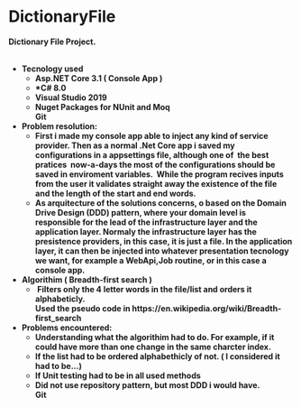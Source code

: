 # DictionaryFile

<strong>Dictionary File Project.<strong>
</br></br>
<ul>
	<li>
		<strong>Tecnology used</strong>
		<ul>
		  <li>
			Asp.NET Core 3.1 ( Console App )
		  </li>
		  <li>
			*C# 8.0
		  </li>
		  <li>
			Visual Studio 2019
		  </li>
		  <li>
			Nuget Packages for NUnit and Moq
		  </li>
			Git	
		  </li>
	  </ul>
	</li>
	<li>
		<strong>Problem resolution:</strong></br>
		<ul>
		  <li>
			First i made my console app able to inject any kind of service provider. Then as a normal .Net Core app i saved my configurations in a appsettings file, although one of     &nbsp;the best   pratices
  &nbsp;now-a-days the most of the configurations should be saved in enviroment variables.
  &nbsp;While the program recives inputs from the user it validates straight away the existence of the file and the length of the start and end words.
		  </li>
		  <li>
			As arquitecture of the solutions concerns, o based on the Domain Drive Design (DDD) pattern, where your domain level is responsible 
			for the lead of the infrastructure layer and the application layer. Normaly the infrastructure layer has the presistence providers,
			in this case, it is just a file.
			In the application layer, it can then be injected into whatever presentation tecnology we want, for example a WebApi,Job routine,
			or in this case a console app.
		  </li>
	  </ul>
	</li>
	<li>
		<strong>Algorithim ( Breadth-first search )</strong>
		<ul>
		  <li>
			&nbsp;Filters only the 4 letter words in the file/list and orders it alphabeticly.</br> 
			Used the pseudo code in https://en.wikipedia.org/wiki/Breadth-first_search
		  </li>		  
	  </ul>
	</li>
	<li>	
	<strong>Problems encountered:</strong></br>		
		<ul>
		  <li>
			Understanding what the algorithim had to do. For example, if it could have more than one change in the same charcter index.
		  </li>
		  <li>
			If the list had to be ordered alphabethicly of not. ( I considered it had to be...)
		  </li>
		  <li>
			If Unit testing had to be in all used methods
		  </li>
		  <li>
			Did not use repository pattern, but most DDD i would have.
		  </li>
			Git	
		  </li>
	  </ul>
	</li>
</ul>  
  
  
